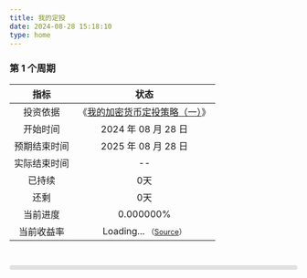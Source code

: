 ```yaml
---
title: 我的定投
date: 2024-08-28 15:18:10
type: home
---
```


### 第 1 个周期

|指标|状态|
|:---:|:---:|
|投资依据|《[我的加密货币定投策略（一）](/2024/08/28/我的加密货币定投策略（一）/)》|
|开始时间|2024 年 08 月 28 日|
|预期结束时间|2025 年 08 月 28 日|
|实际结束时间|--|
|已持续|<div id="days-elapsed">0天</div>|
|还剩|<div id="days-remaining">0天</div>|
|当前进度|<div id="progress-text">0.000000%</div>|
|当前收益率|<span id="yield">Loading...</span> <span style="font-size:80%">（<a href="https://github.com/smallyunet/ri-yield" target="_blank">Source</a>）</span>|

<br>
<div id="progress-bar-container" style="width: 100%; background-color: #e0e0e0; border-radius: 8px; margin-top: 10px;">
  <div id="progress-bar" style="width: 0%; height: 8px; background: linear-gradient(to right, #00f2fe, #4facfe); border-radius: 8px;"></div>
</div>

<script>
  const startDate = new Date('2024-08-28T00:00:00');
  const endDate = new Date('2025-08-28T00:00:00');
  const totalTime = endDate - startDate;
  const totalDays = Math.ceil(totalTime / (1000 * 60 * 60 * 24));
  function updateProgress() {
    const currentDate = new Date();
    const elapsedTime = currentDate - startDate;
    let progress = (elapsedTime / totalTime) * 100;
    if (progress > 100) {
      progress = 100;
    }
    const progressText = progress.toFixed(6);
    document.getElementById('progress-text').innerHTML = `${progressText}%`;
    document.getElementById('progress-bar').style.width = progress + '%';

    const daysElapsed = Math.floor(elapsedTime / (1000 * 60 * 60 * 24));
    const daysRemaining = totalDays - daysElapsed;
    document.getElementById('days-elapsed').innerHTML = `${daysElapsed}天`;
    document.getElementById('days-remaining').innerHTML = `${daysRemaining}天`;
    if (progress < 100) {
      requestAnimationFrame(updateProgress);
    }
  }
  updateProgress();
</script>

<script>
  // Function to get the previous day's date in YYYYMMDD format
  function getPreviousDayDateStr() {
      const today = new Date();
      const yesterday = new Date(today);
      yesterday.setDate(today.getDate() - 1);

      const year = yesterday.getFullYear();
      const month = String(yesterday.getMonth() + 1).padStart(2, '0');  // Months are 0-based, so add 1
      const day = String(yesterday.getDate()).padStart(2, '0');

      return `${year}${month}${day}`;
  }

  // Function to fetch yield data from the dynamically constructed URL and update the HTML element
  async function fetchYieldRate() {
      try {
          // Construct the URL for the previous day's JSON file
          const dateStr = getPreviousDayDateStr();
          const url = `https://smallyunet.github.io/ri-yield/${dateStr}.yield.json`;
          const response = await fetch(url);
          if (!response.ok) {
              throw new Error('Network response was not ok ' + response.statusText);
          }
          const data = await response.json();

          const yieldRate = data.yield_rate-1;
          document.getElementById('yield').textContent = (yieldRate * 100).toFixed(2) + '%';
          if (yieldRate > 0) {
            document.getElementById('yield').style = "color:green"
          } else {
            document.getElementById('yield').style = "color:red"
          }
      } catch (error) {
          console.error('Error fetching yield data:', error);
          document.getElementById('yield').textContent = 'Nil';
      }
  }

  // Call the function to fetch and display the yield rate when the page loads
  fetchYieldRate();
</script>